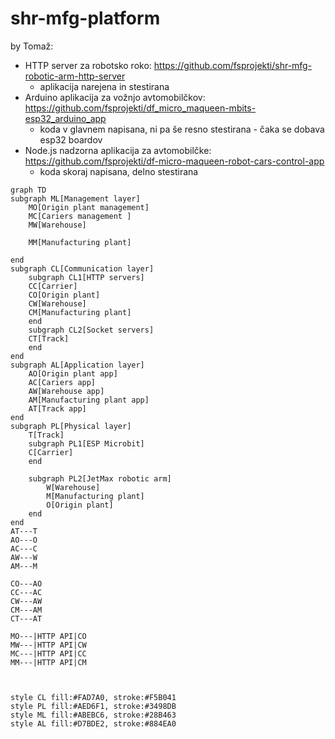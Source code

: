 # shr-mfg-platform


by Tomaž:
* HTTP server za robotsko roko: https://github.com/fsprojekti/shr-mfg-robotic-arm-http-server
	* aplikacija narejena in stestirana
* Arduino aplikacija za vožnjo avtomobilčkov: https://github.com/fsprojekti/df_micro_maqueen-mbits-esp32_arduino_app
	* koda v glavnem napisana, ni pa še resno stestirana - čaka se dobava esp32 boardov
* Node.js nadzorna aplikacija za avtomobilčke: https://github.com/fsprojekti/df-micro-maqueen-robot-cars-control-app
	* koda skoraj napisana, delno stestirana
	
```mermaid
graph TD
subgraph ML[Management layer]
    MO[Origin plant management]
    MC[Cariers management ]
    MW[Warehouse]

    MM[Manufacturing plant]

end
subgraph CL[Communication layer]
    subgraph CL1[HTTP servers]
    CC[Carrier]
    CO[Origin plant]
    CW[Warehouse]
    CM[Manufacturing plant]
    end
    subgraph CL2[Socket servers]
    CT[Track]
    end
end
subgraph AL[Application layer]
    AO[Origin plant app]
    AC[Cariers app]
    AW[Warehouse app]
    AM[Manufacturing plant app]
    AT[Track app]
end
subgraph PL[Physical layer]
    T[Track]
    subgraph PL1[ESP Microbit]
    C[Carrier]
    end
   
    subgraph PL2[JetMax robotic arm]
        W[Warehouse]
        M[Manufacturing plant]
        O[Origin plant]
    end
end
AT---T
AO---O
AC---C
AW---W
AM---M

CO---AO
CC---AC
CW---AW
CM---AM
CT---AT

MO---|HTTP API|CO
MW---|HTTP API|CW
MC---|HTTP API|CC
MM---|HTTP API|CM



style CL fill:#FAD7A0, stroke:#F5B041
style PL fill:#AED6F1, stroke:#3498DB
style ML fill:#ABEBC6, stroke:#28B463
style AL fill:#D7BDE2, stroke:#884EA0

```
